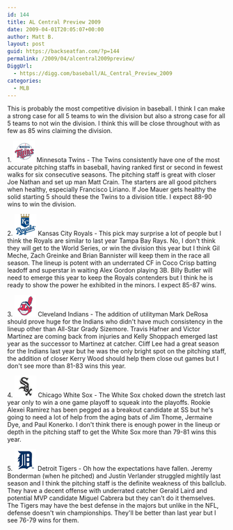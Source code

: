 ```yaml
---
id: 144
title: AL Central Preview 2009
date: 2009-04-01T20:05:07+00:00
author: Matt B.
layout: post
guid: https://backseatfan.com/?p=144
permalink: /2009/04/alcentral2009preview/
DiggUrl:
  - https://digg.com/baseball/AL_Central_Preview_2009
categories:
  - MLB
---
```


<div class="entry">
  <p>
    This is probably the most competitive division in baseball. I think I can make a strong case for all 5 teams to win the division but also a strong case for all 5 teams to not win the division. I think this will be close throughout with as few as 85 wins claiming the division.
  </p>

  <p>
    1. <img class="alignnone size-medium wp-image-75" title="bracket" src="/images/2009/04/min.gif" alt="Twins" /> Minnesota Twins - The Twins consistently have one of the most accurate pitching staffs in baseball, having ranked first or second in fewest walks for six consecutive seasons. The pitching staff is great with closer Joe Nathan and set up man Matt Crain. The starters are all good pitchers when healthy, especially Francisco Liriano. If Joe Mauer gets healthy the solid starting 5 should these the Twins to a division title. I expect 88-90 wins to win the division.
  </p>

  <p>
    2. <img class="alignnone size-medium wp-image-75" title="bracket" src="/images/2009/04/kan.gif" alt="Royals" /> Kansas City Royals - This pick may surprise a lot of people but I think the Royals are similar to last year Tampa Bay Rays. No, I don't think they will get to the World Series, or win the division this year but I think Gil Meche, Zach Greinke and Brian Bannister will keep them in the race all season. The lineup is potent with an underrated CF in Coco Crisp batting leadoff and superstar in waiting Alex Gordon playing 3B. Billy Butler will need to emerge this year to keep the Royals contenders but I think he is ready to show the power he exhibited in the minors. I expect 85-87 wins.
  </p>

  <p>
    3. <img class="alignnone size-medium wp-image-75" title="bracket" src="/images/2009/04/cle.gif" alt="Indians" /> Cleveland Indians - The addition of utilityman Mark DeRosa should prove huge for the Indians who didn't have much consistency in the lineup other than All-Star Grady Sizemore. Travis Hafner and Victor Martinez are coming back from injuries and Kelly Shoppach emerged last year as the successor to Martinez at catcher. Cliff Lee had a great season for the Indians last year but he was the only bright spot on the pitching staff, the addition of closer Kerry Wood should help them close out games but I don't see more than 81-83 wins this year.
  </p>

  <p>
    4. <img class="alignnone size-medium wp-image-75" title="bracket" src="/images/2009/04/chw.gif" alt="WhiteSox" /> Chicago White Sox - The White Sox choked down the stretch last year only to win a one game playoff to squeak into the playoffs. Rookie Alexei Ramirez has been pegged as a breakout candidate at SS but he's going to need a lot of help from the aging bats of Jim Thome, Jermaine Dye, and Paul Konerko. I don't think there is enough power in the lineup or depth in the pitching staff to get the White Sox more than 79-81 wins this year.
  </p>

  <p>
    5. <img class="alignnone size-medium wp-image-75" title="bracket" src="/images/2009/04/det.gif" alt="Tigers" /> Detroit Tigers - Oh how the expectations have fallen. Jeremy Bonderman (when he pitched) and Justin Verlander struggled mightily last season and I think the pitching staff is the definite weakness of this ballclub. They have a decent offense with underrated catcher Gerald Laird and potential MVP candidate Miguel Cabrera but they can't do it themselves. The Tigers may have the best defense in the majors but unlike in the NFL, defense doesn't win championships. They'll be better than last year but I see 76-79 wins for them.
  </p>
</div>
